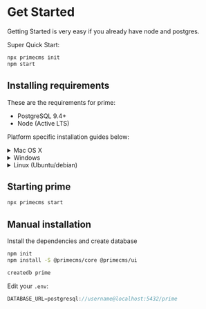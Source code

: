 # Get Started

Getting Started is very easy if you already have node and postgres.

Super Quick Start:

```bash
npx primecms init
npm start
```

## Installing requirements

These are the requirements for prime:

 - PostgreSQL 9.4+
 - Node (Active LTS)

Platform specific installation guides below:

<details><summary>Mac OS X</summary>
<p>

Install brew
```bash
/usr/bin/ruby -e "$(curl -fsSL https://raw.githubusercontent.com/Homebrew/install/master/install)"
```

Install postgresql and node
```bash
brew install node postgresql
brew services start postgresql
```
</p>
</details>

<details><summary>Windows</summary>
<p>

 - [Download NodeJS](https://nodejs.org/en/)
 - [Download PostgreSQL](https://www.postgresql.org/download/windows/)
</p>
</details>

<details><summary>Linux (Ubuntu/debian)</summary>
<p>

```bash
sudo apt-get install -y postgresql nodejs
sudo update-rc.d postgresql enable
```
</p>
</details>  

## Starting prime

```bash
npx primecms start
```

## Manual installation

Install the dependencies and create database

```bash
npm init
npm install -S @primecms/core @primecms/ui

createdb prime
```

Edit your `.env`:
```js
DATABASE_URL=postgresql://username@localhost:5432/prime
```
